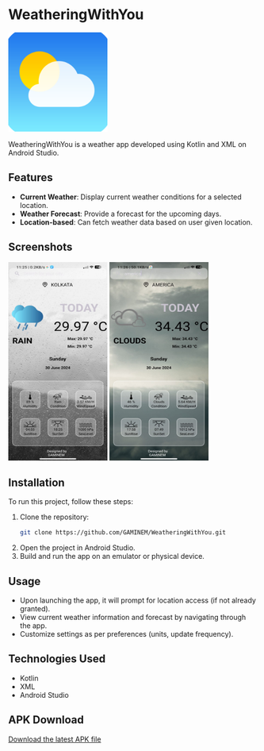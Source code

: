 # WeatheringWithYou

<img src="https://github.com/GAMINEM/WeatheringWithYou/blob/main/app/src/main/ic_launcher-playstore.png" width="200" height="200">

WeatheringWithYou is a weather app developed using Kotlin and XML on Android Studio.

## Features

- **Current Weather**: Display current weather conditions for a selected location.
- **Weather Forecast**: Provide a forecast for the upcoming days.
- **Location-based**: Can fetch weather data based on user given location.

## Screenshots

<img src="app/src/ScreenShots.jpeg" width="200" height="400">
<img src ="app/src/ScreenShots2.jpeg" width = "200" height = "400">

## Installation

To run this project, follow these steps:

1. Clone the repository:
   ```bash
   git clone https://github.com/GAMINEM/WeatheringWithYou.git

2. Open the project in Android Studio.
3. Build and run the app on an emulator or physical device.

## Usage
- Upon launching the app, it will prompt for location access (if not already granted).
- View current weather information and forecast by navigating through the app.
- Customize settings as per preferences (units, update frequency).

## Technologies Used
- Kotlin
- XML
- Android Studio
## APK Download

[Download the latest APK file](https://github.com/GAMINEM/WeatheringWithYou/releases/latest/download/WeatheringWithYou.apk)

